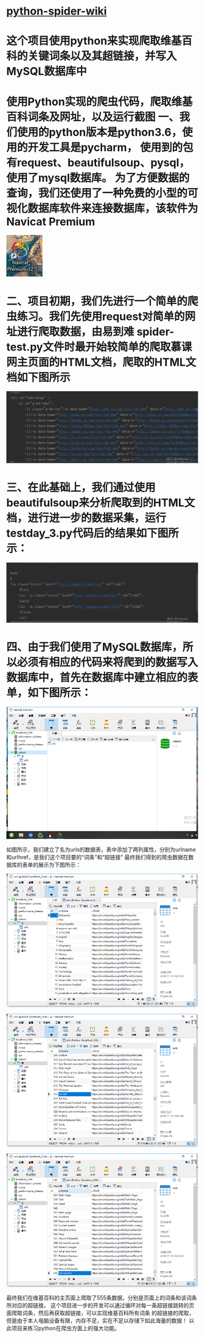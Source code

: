 # [python-spider-wiki](https://github.com/Gaoshiguo/python-spider-wiki)
# 这个项目使用python来实现爬取维基百科的关键词条以及其超链接，并写入MySQL数据库中
# 使用Python实现的爬虫代码，爬取维基百科词条及网址，以及运行截图 一、我们使用的python版本是python3.6，使用的开发工具是pycharm， 使用到的包有request、beautifulsoup、pysql，使用了mysql数据库。 为了方便数据的查询，我们还使用了一种免费的小型的可视化数据库软件来连接数据库，该软件为Navicat Premium

![image](https://github.com/Gaoshiguo/python-spider-wiki/blob/master/%E6%88%AA%E5%9B%BE/1.png)

# 二、项目初期，我们先进行一个简单的爬虫练习。我们先使用request对简单的网址进行爬取数据，由易到难 spider-test.py文件时最开始较简单的爬取慕课网主页面的HTML文档，爬取的HTML文档如下图所示

![image](https://github.com/Gaoshiguo/python-spider-wiki/blob/master/%E6%88%AA%E5%9B%BE/2.png)

# 三、在此基础上，我们通过使用beautifulsoup来分析爬取到的HTML文档，进行进一步的数据采集，运行testday_3.py代码后的结果如下图所示：

![image](https://github.com/Gaoshiguo/python-spider-wiki/blob/master/%E6%88%AA%E5%9B%BE/3.png)

# 四、由于我们使用了MySQL数据库，所以必须有相应的代码来将爬到的数据写入数据库中，首先在数据库中建立相应的表单，如下图所示：

![image](https://github.com/Gaoshiguo/python-spider-wiki/blob/master/%E6%88%AA%E5%9B%BE/4.png)

如图所示，我们建立了名为urls的数据表，表中添加了两列属性，分别为urlname和urlhref，是我们这个项目要的“词条”和“超链接” 最终我们得到的爬虫数据在数据库的表单的展示为下图所示：

![image](https://github.com/Gaoshiguo/python-spider-wiki/blob/master/%E6%88%AA%E5%9B%BE/5.png)

![image](https://github.com/Gaoshiguo/python-spider-wiki/blob/master/%E6%88%AA%E5%9B%BE/6.png)

![image](https://github.com/Gaoshiguo/python-spider-wiki/blob/master/%E6%88%AA%E5%9B%BE/7.png)

最终我们在维基百科的主页面上爬取了555条数据，分别是页面上的词条和该词条所对应的超链接。
这个项目进一步的开发可以通过循环对每一条超链接跳转的页面爬取词条，然后再获取超链接，可以实现维基百科所有词条
的超链接的爬取，但是由于本人电脑设备有限，内存不足，实在不足以存储下如此海量的数据！
以此项目来练习python在爬虫方面上的强大功能。


